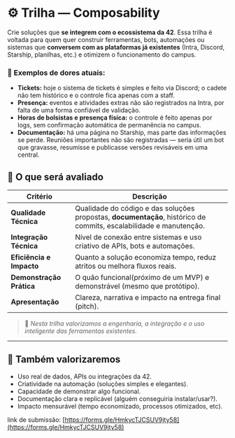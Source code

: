 # ⚙️ Trilha — Composability

Crie soluções que **se integrem com o ecossistema da 42**.
Essa trilha é voltada para quem quer construir ferramentas, bots, automações ou sistemas que **conversem com as plataformas já existentes** (Intra, Discord, Starship, planilhas, etc.) e otimizem o funcionamento do campus.

### 🧩 Exemplos de dores atuais:
- **Tickets:** hoje o sistema de tickets é simples e feito via Discord; o cadete não tem histórico e o controle fica apenas com a staff.
- **Presença:** eventos e atividades extras não são registrados na Intra, por falta de uma forma confiável de validação.
- **Horas de bolsistas e presença física:** o controle é feito apenas por logs, sem confirmação automática de permanência no campus.
- **Documentação:** há uma página no Starship, mas parte das informações se perde. Reuniões importantes não são registradas — seria útil um bot que gravasse, resumisse e publicasse versões revisáveis em uma central.

## 🧠 O que será avaliado

| Critério | Descrição |
|-----------|------------|
| **Qualidade Técnica** | Qualidade do código e das soluções propostas, **documentação**, histórico de commits, escalabilidade e manutenção. |
| **Integração Técnica** | Nível de conexão entre sistemas e uso criativo de APIs, bots e automações. |
| **Eficiência e Impacto** | Quanto a solução economiza tempo, reduz atritos ou melhora fluxos reais. |
| **Demonstração Prática** | O quão funcional(próximo de um MVP) e demonstrável (mesmo que protótipo). |
| **Apresentação** | Clareza, narrativa e impacto na entrega final (pitch). |

> 💬 *Nesta trilha valorizamos a engenharia, a integração e o uso inteligente das ferramentas existentes.*


---

## 🏅 Também valorizaremos

- Uso real de dados, APIs ou integrações da 42.
- Criatividade na automação (soluções simples e elegantes).
- Capacidade de demonstrar algo funcional.
- Documentação clara e replicável (alguém conseguiria instalar/usar?).
- Impacto mensurável (tempo economizado, processos otimizados, etc).

link de submissão: [https://forms.gle/HmkycTJCSUV9jty58](https://forms.gle/HmkycTJCSUV9jty58)